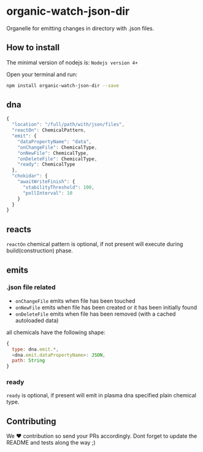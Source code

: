 # organic-watch-json-dir

Organelle for emitting changes in directory with .json files.

## How to install

The minimal version of nodejs is: `Nodejs version 4+`

Open your terminal and run:

```bash
npm install organic-watch-json-dir --save
```

## dna

```javascript
{
  "location": "/full/path/with/json/files",
  "reactOn": ChemicalPattern,
  "emit": {
    "dataPropertyName": "data",
    "onChangeFile": ChemicalType,
    "onNewFile": ChemicalType,
    "onDeleteFile": ChemicalType,
    "ready": ChemicalType
  },
  "chokidar": {
    "awaitWriteFinish": {
      "stabilityThreshold": 100,
      "pollInterval": 10
    }
  }
}
```

## reacts

`reactOn` chemical pattern is optional, if not present will execute during build(construction) phase.

## emits 

### .json file related 

* `onChangeFile` emits when file has been touched
* `onNewFile` emits when file has been created or it has been initially found
* `onDeleteFile` emits when file has been removed (with a cached autoloaded data)

all chemicals have the following shape:

```javascript
{
  type: dna.emit.*,
  <dna.emit.dataPropertyName>: JSON,
  path: String
}
```

### ready

`ready` is optional, if present will emit in plasma dna specified plain chemical type.

## Contributing

We :hearts: contribution so send your PRs accordingly. Dont forget to update the README and tests along the way ;)
